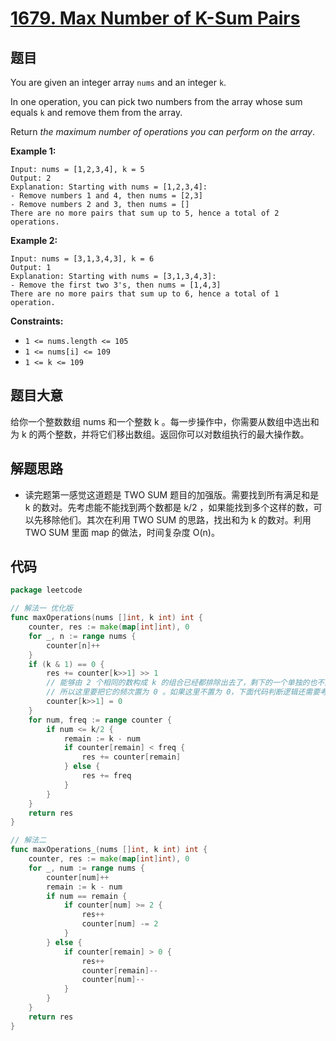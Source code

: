 # [1679. Max Number of K-Sum Pairs](https://leetcode.com/problems/max-number-of-k-sum-pairs/)


## 题目

You are given an integer array `nums` and an integer `k`.

In one operation, you can pick two numbers from the array whose sum equals `k` and remove them from the array.

Return *the maximum number of operations you can perform on the array*.

**Example 1:**

```
Input: nums = [1,2,3,4], k = 5
Output: 2
Explanation: Starting with nums = [1,2,3,4]:
- Remove numbers 1 and 4, then nums = [2,3]
- Remove numbers 2 and 3, then nums = []
There are no more pairs that sum up to 5, hence a total of 2 operations.
```

**Example 2:**

```
Input: nums = [3,1,3,4,3], k = 6
Output: 1
Explanation: Starting with nums = [3,1,3,4,3]:
- Remove the first two 3's, then nums = [1,4,3]
There are no more pairs that sum up to 6, hence a total of 1 operation.
```

**Constraints:**

- `1 <= nums.length <= 105`
- `1 <= nums[i] <= 109`
- `1 <= k <= 109`

## 题目大意

给你一个整数数组 nums 和一个整数 k 。每一步操作中，你需要从数组中选出和为 k 的两个整数，并将它们移出数组。返回你可以对数组执行的最大操作数。

## 解题思路

- 读完题第一感觉这道题是 TWO SUM 题目的加强版。需要找到所有满足和是 k 的数对。先考虑能不能找到两个数都是 k/2 ，如果能找到多个这样的数，可以先移除他们。其次在利用 TWO SUM 的思路，找出和为 k 的数对。利用 TWO SUM 里面 map 的做法，时间复杂度 O(n)。

## 代码

```go
package leetcode

// 解法一 优化版
func maxOperations(nums []int, k int) int {
	counter, res := make(map[int]int), 0
	for _, n := range nums {
		counter[n]++
	}
	if (k & 1) == 0 {
		res += counter[k>>1] >> 1
		// 能够由 2 个相同的数构成 k 的组合已经都排除出去了，剩下的一个单独的也不能组成 k 了
		// 所以这里要把它的频次置为 0 。如果这里不置为 0，下面代码判断逻辑还需要考虑重复使用数字的情况
		counter[k>>1] = 0
	}
	for num, freq := range counter {
		if num <= k/2 {
			remain := k - num
			if counter[remain] < freq {
				res += counter[remain]
			} else {
				res += freq
			}
		}
	}
	return res
}

// 解法二
func maxOperations_(nums []int, k int) int {
	counter, res := make(map[int]int), 0
	for _, num := range nums {
		counter[num]++
		remain := k - num
		if num == remain {
			if counter[num] >= 2 {
				res++
				counter[num] -= 2
			}
		} else {
			if counter[remain] > 0 {
				res++
				counter[remain]--
				counter[num]--
			}
		}
	}
	return res
}
```